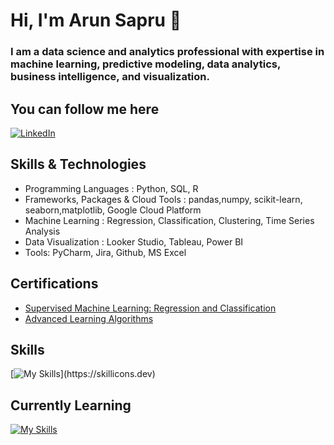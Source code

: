 # Hi, I'm Arun Sapru 👋
### I am a data science and analytics professional with expertise in machine learning, predictive modeling, data analytics, business intelligence, and visualization.

## You can follow me here ##
[![LinkedIn](https://img.shields.io/badge/linkedin-%230077B5.svg?style=for-the-badge&logo=linkedin&logoColor=white)](https://www.linkedin.com/in/arunsapru/)
<!--[![Gmail](https://img.shields.io/badge/Gmail-D14836?style=for-the-badge&logo=gmail&logoColor=white)](https://arun07sapru@gmail.com)-->

## Skills & Technologies
- Programming Languages : Python, SQL, R
- Frameworks, Packages & Cloud Tools : pandas,numpy, scikit-learn, seaborn,matplotlib, Google Cloud Platform
- Machine Learning : Regression, Classification, Clustering, Time Series Analysis
- Data Visualization : Looker Studio, Tableau, Power BI
- Tools: PyCharm, Jira, Github, MS Excel

## Certifications
- [Supervised Machine Learning: Regression and Classification](https://coursera.org/share/8a4adbb9c571dc80aa3c68fd7a9a6472)
- [Advanced Learning Algorithms](https://coursera.org/share/00f2aecc50429ca1594ed2d4352c8103)

## Skills
[![My Skills](https://skillicons.dev/icons?i=py,postgres,sklearn,)](https://skillicons.dev)

## Currently Learning
[![My Skills](https://skillicons.dev/icons?i=azure,gcp,docker,kubernetes)](https://skillicons.dev)
<!--- Cloud Platforms: AWS, Azure
- Machine Learning Frameworks: PyTorch, TensorFlow
- Data Engineering: Apache Spark, Kafka
- Visualization Tools: Power BI, Tableau
- Programming Languages: Rust, Julia
-->

<!--
**asapru/asapru** is a ✨ _special_ ✨ repository because its `README.md` (this file) appears on your GitHub profile.

Here are some ideas to get you started:

- 🔭 I’m currently working on ...
- 🌱 I’m currently learning ...
- 👯 I’m looking to collaborate on ...
- 🤔 I’m looking for help with ...
- 💬 Ask me about ...
- 📫 How to reach me: ...
- 😄 Pronouns: ...
- ⚡ Fun fact: ...
-->
